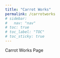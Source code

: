 ```yaml
---
title: "Carrot Works"
permalink: /carrotworks
# sidebar:
#   nav: "nav"
# toc: true
# toc_label: "TOC"
# toc_sticky: true
---
```

Carrot Works Page
